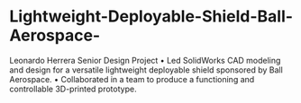 # Lightweight-Deployable-Shield-Ball-Aerospace-
Leonardo Herrera Senior Design Project
•	Led SolidWorks CAD modeling and design for a versatile lightweight deployable shield sponsored by Ball Aerospace. 
•	Collaborated in a team to produce a functioning and controllable 3D-printed prototype. 
